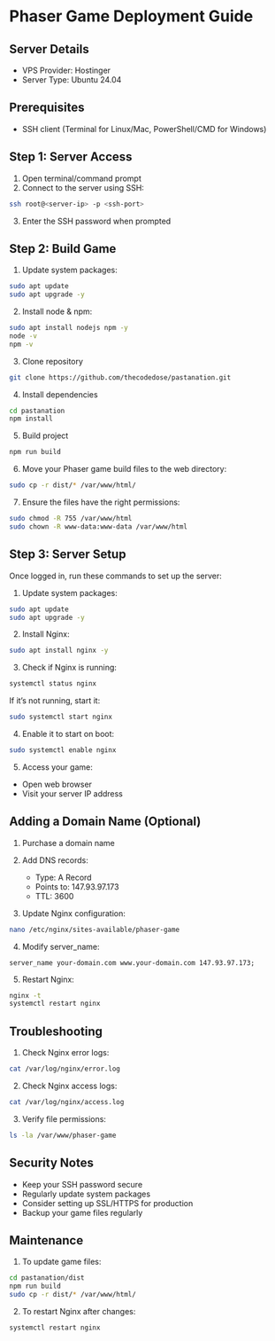 # Phaser Game Deployment Guide

## Server Details

- VPS Provider: Hostinger
- Server Type: Ubuntu 24.04

## Prerequisites

- SSH client (Terminal for Linux/Mac, PowerShell/CMD for Windows)

## Step 1: Server Access

1. Open terminal/command prompt
2. Connect to the server using SSH:

```bash
ssh root@<server-ip> -p <ssh-port>
```

3. Enter the SSH password when prompted

## Step 2: Build Game

1. Update system packages:

```bash
sudo apt update
sudo apt upgrade -y
```

2. Install node & npm:

```bash
sudo apt install nodejs npm -y
node -v
npm -v
```

3. Clone repository

```bash
git clone https://github.com/thecodedose/pastanation.git
```

4. Install dependencies

```bash
cd pastanation
npm install
```

5. Build project

```bash
npm run build
```

6. Move your Phaser game build files to the web directory:

```bash
sudo cp -r dist/* /var/www/html/
```

7. Ensure the files have the right permissions:

```bash
sudo chmod -R 755 /var/www/html
sudo chown -R www-data:www-data /var/www/html
```

## Step 3: Server Setup

Once logged in, run these commands to set up the server:

1. Update system packages:

```bash
sudo apt update
sudo apt upgrade -y
```

2. Install Nginx:

```bash
sudo apt install nginx -y
```

3. Check if Nginx is running:

```bash
systemctl status nginx
```

If it’s not running, start it:

```bash
sudo systemctl start nginx
```

4. Enable it to start on boot:

```bash
sudo systemctl enable nginx
```

5. Access your game:

- Open web browser
- Visit your server IP address

## Adding a Domain Name (Optional)

1. Purchase a domain name
2. Add DNS records:

   - Type: A Record
   - Points to: 147.93.97.173
   - TTL: 3600

3. Update Nginx configuration:

```bash
nano /etc/nginx/sites-available/phaser-game
```

4. Modify server_name:

```nginx
server_name your-domain.com www.your-domain.com 147.93.97.173;
```

5. Restart Nginx:

```bash
nginx -t
systemctl restart nginx
```

## Troubleshooting

1. Check Nginx error logs:

```bash
cat /var/log/nginx/error.log
```

2. Check Nginx access logs:

```bash
cat /var/log/nginx/access.log
```

3. Verify file permissions:

```bash
ls -la /var/www/phaser-game
```

## Security Notes

- Keep your SSH password secure
- Regularly update system packages
- Consider setting up SSL/HTTPS for production
- Backup your game files regularly

## Maintenance

1. To update game files:

```bash
cd pastanation/dist
npm run build
sudo cp -r dist/* /var/www/html/
```

2. To restart Nginx after changes:

```bash
systemctl restart nginx
```
